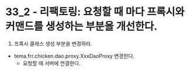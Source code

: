 # 33_2 - 리팩토링: 요청할 때 마다 프록시와 커맨드를 생성하는 부분을 개선한다.

1) 프록시 클래스 생성 부분을 변경하라.

- tema.frr.chicken.dao.proxy.XxxDaoProxy 변경한다.
  - 요청할 때 서버에 연결한다.
